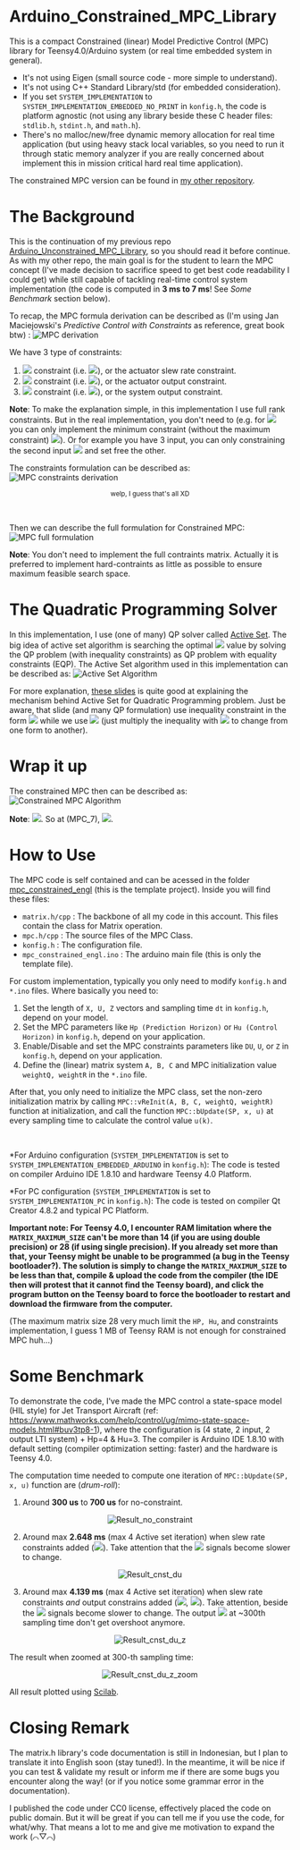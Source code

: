 # Arduino_Constrained_MPC_Library
This is a compact Constrained (linear) Model Predictive Control (MPC) library for Teensy4.0/Arduino system (or real time embedded system in general).
- It's not using Eigen (small source code - more simple to understand).
- It's not using C++ Standard Library/std (for embedded consideration).
- If you set `SYSTEM_IMPLEMENTATION` to `SYSTEM_IMPLEMENTATION_EMBEDDED_NO_PRINT` in `konfig.h`, the code is platform agnostic (not using any library beside these C header files: `stdlib.h`, `stdint.h`, and `math.h`).
- There's no malloc/new/free dynamic memory allocation for real time application (but using heavy stack local variables, so you need to run it through static memory analyzer if you are really concerned about implement this in mission critical hard real time application).

The constrained MPC version can be found in [my other repository](https://github.com/pronenewbits/Arduino_Unconstrained_MPC_Library/).

# The Background
This is the continuation of my previous repo [Arduino_Unconstrained_MPC_Library](https://github.com/pronenewbits/Arduino_Unconstrained_MPC_Library/), so you should read it before continue. As with my other repo, the main goal is for the student to learn the MPC concept (I've made decision to sacrifice speed to get best code readability I could get) while still capable of tackling real-time control system implementation (the code is computed in **3 ms to 7 ms**! See *Some Benchmark* section below).

To recap, the MPC formula derivation can be described as (I'm using Jan Maciejowski's *Predictive Control with Constraints* as reference, great book btw) :
![MPC derivation](Penurunan.png "Click to maximize if the image rescaling make you dizzy")

We have 3 type of constraints:
1. <img src="http://latex.codecogs.com/gif.latex?\Delta&space;U\left&space;(k&space;\right&space;)" border="0"/> constraint (i.e. <img src="http://latex.codecogs.com/gif.latex?\Delta&space;U\textsubscript{min}\leq&space;\Delta&space;U\left&space;(k&space;\right&space;)\leq&space;\Delta&space;U\textsubscript{max}" border="0"/>), or the actuator slew rate constraint.
2. <img src="http://latex.codecogs.com/gif.latex?u\left&space;(k&space;\right&space;)" border="0"/> constraint (i.e. <img src="http://latex.codecogs.com/gif.latex?u\textsubscript{min}\leq&space;u\left&space;(k&space;\right&space;)\leq&space;u\textsubscript{max}" border="0"/>), or the actuator output constraint.
3. <img src="http://latex.codecogs.com/gif.latex?z\left&space;(k&space;\right&space;)" border="0"/> constraint (i.e. <img src="http://latex.codecogs.com/gif.latex?z\textsubscript{min}\leq&space;z\left&space;(k&space;\right&space;)\leq&space;z\textsubscript{max}" border="0"/>), or the system output constraint.

**Note**: To make the explanation simple, in this implementation I use full rank constraints. But in the real implementation, you don't need to (e.g. for <img src="http://latex.codecogs.com/gif.latex?u\left (k \right )" border="0"/> you can only implement the minimum constraint (without the maximum constraint) <img src="http://latex.codecogs.com/gif.latex?u\textsubscript{min}\leq&space;u\left&space;(k&space;\right&space;)&space;;&space;u\left&space;(k&space;\right&space;)&space;\epsilon&space;R\textsuperscript{M}" border="0"/>). Or for example you have 3 input, you can only constraining the second input <img src="http://latex.codecogs.com/gif.latex?u\textsubscript{2}\left&space;(k&space;\right&space;)\leq&space;u\textsubscript{2,max}" border="0"/> and set free the other.

The constraints formulation can be described as:
![MPC constraints derivation](Constraints.png "Click to maximize if the image rescaling make you dizzy")
<p align="center"><small>welp, I guess that's all XD</small></p>

&nbsp;

Then we can describe the full formulation for Constrained MPC:
![MPC full formulation](Formulasi_Permasalahan_MPC.png "Click to maximize if the image rescaling make you dizzy")

**Note**: You don't need to implement the full contraints matrix. Actually it is preferred to implement hard-contraints as little as possible to ensure maximum feasible search space.

# The Quadratic Programming Solver
In this implementation, I use (one of many) QP solver called [Active Set](https://en.wikipedia.org/wiki/Active-set_method). The big idea of active set algorithm is searching the optimal <img src="http://latex.codecogs.com/gif.latex?x" border="0"/> value by solving the QP problem (with inequality constraints) as QP problem with equality constraints (EQP). The Active Set algorithm used in this implementation can be described as: 
![Active Set Algorithm](ActiveSet.png "Click to maximize if the image rescaling make you dizzy")

For more explanation, [these slides](https://people.cs.umu.se/eddiew/optpde2016/QP.pdf) is quite good at explaining the mechanism behind Active Set for Quadratic Programming problem. Just be aware, that slide (and many QP formulation) use inequality constraint in the form <img src="http://latex.codecogs.com/gif.latex?Ax&space;\geq&space;b" border="0"/> while we use <img src="http://latex.codecogs.com/gif.latex?Ax&space;\leq&space;b" border="0"/> (just multiply the inequality with <img src="http://latex.codecogs.com/gif.latex?-1" border="0"/> to change from one form to another).


# Wrap it up
The constrained MPC then can be described as:
![Constrained MPC Algorithm](Kalkulasi.png "Click to maximize if the image rescaling make you dizzy")

**Note**: <img src="http://latex.codecogs.com/gif.latex?x_{QP}=\Delta{U}_{MPC},\frac{1}{2}Q_{QP}=H_{MPC},c_{Q}^{T}x_{QP}=-\Delta{U}^{T}G_{MPC}" border="0"/>. So at (MPC_7), <img src="http://latex.codecogs.com/gif.latex?Q\textsubscript{QP}=2H\textsubscript{MPC},c\textsubscript{QP}=-G\textsubscript{MPC}" border="0"/>.

# How to Use
The MPC code is self contained and can be acessed in the folder [mpc_constrained_engl](mpc_constrained_engl) (this is the template project). Inside you will find these files:
- `matrix.h/cpp` : The backbone of all my code in this account. This files contain the class for Matrix operation.
- `mpc.h/cpp` : The source files of the MPC Class.
- `konfig.h` : The configuration file.
- `mpc_constrained_engl.ino` : The arduino main file (this is only the template file).

For custom implementation, typically you only need to modify `konfig.h` and `*.ino` files. Where basically you need to:
1. Set the length of `X, U, Z` vectors and sampling time `dt` in `konfig.h`, depend on your model.
2. Set the MPC parameters like `Hp (Prediction Horizon)` or `Hu (Control Horizon)` in `konfig.h`, depend on your application.
3. Enable/Disable and set the MPC constraints parameters like `DU`, `U`, or `Z` in `konfig.h`, depend on your application.
4. Define the (linear) matrix system `A, B, C` and MPC initialization value `weightQ, weightR` in the `*.ino` file.

After that, you only need to initialize the MPC class, set the non-zero initialization matrix by calling `MPC::vReInit(A, B, C, weightQ, weightR)` function at initialization, and call the function `MPC::bUpdate(SP, x, u)` at every sampling time to calculate the control value `u(k)`.

&nbsp;

*For Arduino configuration (`SYSTEM_IMPLEMENTATION` is set to `SYSTEM_IMPLEMENTATION_EMBEDDED_ARDUINO` in `konfig.h`):
The code is tested on compiler Arduino IDE 1.8.10 and hardware Teensy 4.0 Platform.

*For PC configuration (`SYSTEM_IMPLEMENTATION` is set to `SYSTEM_IMPLEMENTATION_PC` in `konfig.h`):
The code is tested on compiler Qt Creator 4.8.2 and typical PC Platform.


**Important note: For Teensy 4.0, I encounter RAM limitation where the `MATRIX_MAXIMUM_SIZE` can't be more than 14 (if you are using double precision) or 28 (if using single precision). If you already set more than that, your Teensy might be unable to be programmed (a bug in the Teensy bootloader?). The solution is simply to change the `MATRIX_MAXIMUM_SIZE` to be less than that, compile & upload the code from the compiler (the IDE then will protest that it cannot find the Teensy board), and click the program button on the Teensy board to force the bootloader to restart and download the firmware from the computer.**

(The maximum matrix size 28 very much limit the `HP, Hu`, and constraints implementation, I guess 1 MB of Teensy RAM is not enough for constrained MPC huh...) 

# Some Benchmark
To demonstrate the code, I've made the MPC control a state-space model (HIL style) for Jet Transport Aircraft (ref: https://www.mathworks.com/help/control/ug/mimo-state-space-models.html#buv3tp8-1), where the configuration is (4 state, 2 input, 2 output LTI system) + Hp=4 & Hu=3. The compiler is Arduino IDE 1.8.10 with default setting (compiler optimization setting: faster) and the hardware is Teensy 4.0.

The computation time needed to compute one iteration of `MPC::bUpdate(SP, x, u)` function are (*drum-roll*):
1. Around **300 us** to **700 us** for no-constraint.
<p align="center"><img src="Result_no_constraint.png" alt="Result_no_constraint"></p>

2. Around max **2.648 ms** (max 4 Active set iteration) when slew rate constraints added (<img src="http://latex.codecogs.com/gif.latex?{-5}\leq&space;\Delta{U}\left{(k}\right{)}\leq{5}" border="0"/>). Take attention that the <img src="http://latex.codecogs.com/gif.latex?{u}\left{(k}\right{)}" border="0"/> signals become slower to change.
<p align="center"><img src="Result_cnst_du.png" alt="Result_cnst_du"></p>

3. Around max **4.139 ms** (max 4 Active set iteration) when slew rate constraints *and* output constrains added (<img src="http://latex.codecogs.com/gif.latex?{-5}\leq\Delta{U}\left{(k}\right{)}\leq{5}" border="0"/>, <img src="http://latex.codecogs.com/gif.latex?{-4}\leq{z}\left{(k}\right{)}\leq{3.5}" border="0"/>). Take attention, beside the <img src="http://latex.codecogs.com/gif.latex?{u}\left{(k}\right{)}" border="0"/> signals become slower to change. The output <img src="http://latex.codecogs.com/gif.latex?{z}\left{(k}\right{)}" border="0"/> at ~300th sampling time don't get overshoot anymore.
<p align="center"><img src="Result_cnst_du_z.png" alt="Result_cnst_du_z"></p>
The result when zoomed at 300-th sampling time:
<p align="center"><img src="Result_cnst_du_z_zoom.png" alt="Result_cnst_du_z_zoom"></p>

All result plotted using [Scilab](https://www.scilab.org/).

# Closing Remark
The matrix.h library's code documentation is still in Indonesian, but I plan to translate it into English soon (stay tuned!). In the meantime, it will be nice if you can test & validate my result or inform me if there are some bugs you encounter along the way! (or if you notice some grammar error in the documentation).

I published the code under CC0 license, effectively placed the code on public domain. But it will be great if you can tell me if you use the code, for what/why. That means a lot to me and give me motivation to expand the work (⌒▽⌒)
